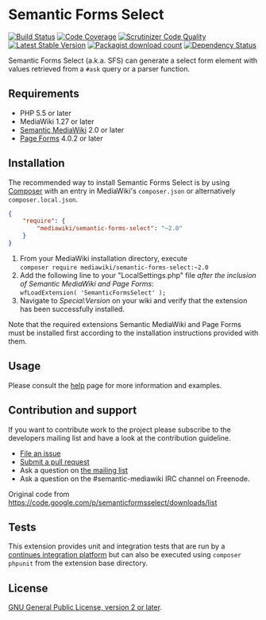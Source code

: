 # Semantic Forms Select

[![Build Status](https://secure.travis-ci.org/SemanticMediaWiki/SemanticFormsSelect.svg?branch=master)](http://travis-ci.org/SemanticMediaWiki/SemanticFormsSelect)
[![Code Coverage](https://scrutinizer-ci.com/g/SemanticMediaWiki/SemanticFormsSelect/badges/coverage.png?b=master)](https://scrutinizer-ci.com/g/SemanticMediaWiki/SemanticFormsSelect/?branch=master)
[![Scrutinizer Code Quality](https://scrutinizer-ci.com/g/SemanticMediaWiki/SemanticFormsSelect/badges/quality-score.png?b=master)](https://scrutinizer-ci.com/g/SemanticMediaWiki/SemanticFormsSelect/?branch=master)
[![Latest Stable Version](https://poser.pugx.org/mediawiki/semantic-forms-select/version.png)](https://packagist.org/packages/mediawiki/semantic-forms-select)
[![Packagist download count](https://poser.pugx.org/mediawiki/semantic-forms-select/d/total.png)](https://packagist.org/packages/mediawiki/semantic-forms-select)
[![Dependency Status](https://www.versioneye.com/php/mediawiki:semantic-forms-select/badge.png)](https://www.versioneye.com/php/mediawiki:semantic-forms-select)

Semantic Forms Select (a.k.a. SFS) can generate a select form element with values retrieved from a `#ask` query or a parser function.

## Requirements

- PHP 5.5 or later
- MediaWiki 1.27 or later
- [Semantic MediaWiki][smw] 2.0 or later
- [Page Forms][pf] 4.0.2 or later

## Installation

The recommended way to install Semantic Forms Select is by using [Composer][composer] with an entry in MediaWiki's `composer.json` or alternatively `composer.local.json`.

```json
{
	"require": {
		"mediawiki/semantic-forms-select": "~2.0"
	}
}
```
1. From your MediaWiki installation directory, execute  
   `composer require mediawiki/semantic-forms-select:~2.0`
2. Add the following line to your "LocalSettings.php" file _after the inclusion of Semantic MediaWiki and Page Forms_:  
   `wfLoadExtension( 'SemanticFormsSelect' );`
3. Navigate to _Special:Version_ on your wiki and verify that the extension
   has been successfully installed.
   
Note that the required extensions Semantic MediaWiki and Page Forms must be installed first according to the installation
instructions provided with them.

## Usage

Please consult the [help](https://www.mediawiki.org/wiki/Extension:SemanticFormsSelect) page for more information and examples.

## Contribution and support

If you want to contribute work to the project please subscribe to the developers mailing list and
have a look at the contribution guideline.

* [File an issue](https://github.com/SemanticMediaWiki/SemanticFormsSelect/issues)
* [Submit a pull request](https://github.com/SemanticMediaWiki/SemanticFormsSelect/pulls)
* Ask a question on [the mailing list](https://www.semantic-mediawiki.org/wiki/Mailing_list)
* Ask a question on the #semantic-mediawiki IRC channel on Freenode.

Original code from https://code.google.com/p/semanticformsselect/downloads/list

## Tests

This extension provides unit and integration tests that are run by a [continues integration platform][travis]
but can also be executed using `composer phpunit` from the extension base directory.

## License

[GNU General Public License, version 2 or later][gpl-licence].

[gpl-licence]: https://www.gnu.org/copyleft/gpl.html
[smw]: https://github.com/SemanticMediaWiki/SemanticMediaWiki
[travis]: https://travis-ci.org/SemanticMediaWiki/SemanticFormsSelect
[pf]: https://www.mediawiki.org/wiki/Extension:Page_Forms
[composer]: https://getcomposer.org/
